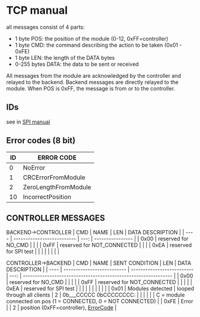 # TCP manual

all messages consist of 4 parts:

* 1     byte  POS:  the position of the module (0-12, 0xFF=controller)
* 1     byte  CMD:  the command describing the action to be taken (0x01 - 0xFE)
* 1     byte  LEN:  the length of the DATA bytes
* 0-255 bytes DATA: the data to be sent or received

All messages from the module are acknowledged by the controller and relayed to the backend. Backend messages are directly relayed to the module. When POS is 0xFF, the message is from or to the controller.

## IDs

see in [SPI manual](SPI_manual.md#error-codes-8-bit)

## Error codes (8 bit)

| ID  | ERROR CODE           |
| --- | -------------------- |
| 0   | NoError              |
| 1   | CRCErrorFromModule   |
| 2   | ZeroLengthFromModule |
| 10  | IncorrectPosition    |

## CONTROLLER MESSAGES

BACKEND->CONTROLLER
| CMD  | NAME                       |  LEN | DATA DESCRIPTION |
| ---- | -------------------------- | ---: | ---------------- |
| 0x00 | reserved for NO_CMD        |      |                  |
| 0xFF | reserved for NOT_CONNECTED |      |                  |
| 0xEA | reserved for SPI test      |      |                  |
|      |                            |      |                  |

CONTROLLER->BACKEND
| CMD  | NAME                       | SENT CONDITION             |  LEN | DATA DESCRIPTION                                               |
| ---- | -------------------------- | -------------------------- | ---: | -------------------------------------------------------------- |
| 0x00 | reserved for NO_CMD        |                            |      |                                                                |
| 0xFF | reserved for NOT_CONNECTED |                            |      |                                                                |
| 0xEA | reserved for SPI test      |                            |      |                                                                |
|      |                            |                            |      |                                                                |
| 0x01 | Modules detected           | looped through all clients |    2 | 0b___CCCCC 0bCCCCCCCC:                                         |
|      |                            |                            |      | C = module connected on pos (1 = CONNECTED, 0 = NOT CONNECTED) |
| 0xFE | Error                      |                            |    2 | position (0xFF=controller), [ErrorCode](#error-codes-8-bit)    |
